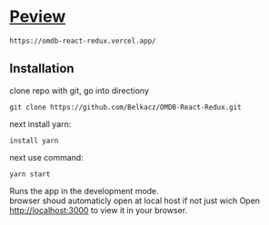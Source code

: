 # [Peview](https://omdb-react-redux.vercel.app/)

```
https://omdb-react-redux.vercel.app/
```

## Installation

clone repo with git, go into directiony
```
git clone https://github.com/Belkacz/OMDB-React-Redux.git
```
next install yarn:
```
install yarn
```
next use command:
```
yarn start
```

Runs the app in the development mode.\
browser shoud automaticly open at local host if not just wich
Open [http://localhost:3000](http://localhost:3000) to view it in your browser.
